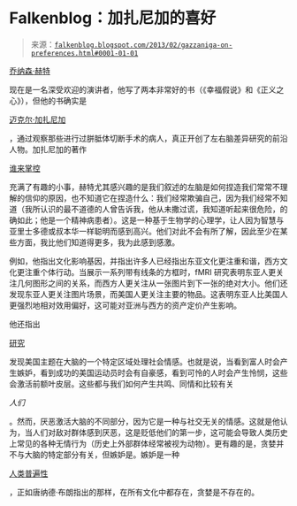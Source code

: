 <!--yml

category: 未分类

date: 2024-05-12 20:10:29

-->

# Falkenblog：加扎尼加的喜好

> 来源：[`falkenblog.blogspot.com/2013/02/gazzaniga-on-preferences.html#0001-01-01`](http://falkenblog.blogspot.com/2013/02/gazzaniga-on-preferences.html#0001-01-01)

[乔纳森·赫特](http://people.virginia.edu/~jdh6n/)

现在是一名深受欢迎的演讲者，他写了两本非常好的书（《幸福假说》和《正义之心》），但他的书确实是

[迈克尔·加扎尼加](http://en.wikipedia.org/wiki/Michael_Gazzaniga)

，通过观察那些进行过胼胝体切断手术的病人，真正开创了左右脑差异研究的前沿人物。加扎尼加的著作

[谁来掌控](http://www.amazon.com/Whos-Charge-Free-Science-Brain/dp/0061906115)

充满了有趣的小事，赫特尤其感兴趣的是我们叙述的左脑是如何捏造我们常常不理解的信仰的原因，也不知道它在捏造什么：我们经常欺骗自己，因为我们经常不知道（我所认识的最不道德的人曾告诉我，他从未撒过谎，我知道听起来很危险，的确如此；他是一个精神病患者）。这是一种基于生物学的心理学，让人因为智慧与亚里士多德或叔本华一样聪明而感到高兴。他们对此不会有所了解，因此至少在某些方面，我比他们知道得更多，我为此感到感激。

例如，他指出文化影响基因，并指出许多人已经指出东亚文化更注重和谐，西方文化更注重个体行动。当展示一系列带有线条的方框时，fMRI 研究表明东亚人更关注几何图形之间的关系，而西方人更关注从一张图片到下一张的绝对大小。他们还发现东亚人更关注图片场景，而美国人更关注主要的物品。这表明东亚人比美国人更强烈地相对效用偏好，这可能对亚洲与西方的资产定价产生影响。

他还指出

[研究](http://www.ncbi.nlm.nih.gov/pubmed/17100784)

发现美国主题在大脑的一个特定区域处理社会情感。也就是说，当看到富人时会产生嫉妒，看到成功的美国运动员时会有自豪感，看到可怜的人时会产生怜悯，这些会激活前额叶皮层。这些都与我们如何产生共鸣、同情和比较有关

*人们*

。然而，厌恶激活大脑的不同部分，因为它是一种与社交无关的情感。这就是他认为，当人们对敌对群体感到厌恶，这是贬低他们的第一步，这可能会导致人类历史上常见的各种无情行为（历史上外部群体经常被视为动物）。更有趣的是，贪婪并不与大脑的特定部分有关，但嫉妒是。嫉妒是一种

[人类普遍性](http://zh.wikipedia.org/wiki/人类普遍性)

，正如唐纳德·布朗指出的那样，在所有文化中都存在，贪婪是不存在的。
